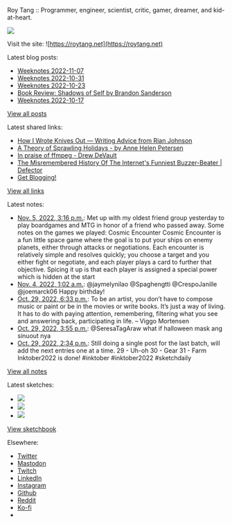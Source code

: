 Roy Tang :: Programmer, engineer, scientist, critic, gamer, dreamer, and kid-at-heart.

![](https://roytang.net/static/img/profile.jpg)

Visit the site: ![https://roytang.net](https://roytang.net)

Latest blog posts:

- [Weeknotes 2022-11-07](https://roytang.net/2022/11/weeknotes-11-07/)
- [Weeknotes 2022-10-31](https://roytang.net/2022/10/weeknotes-10-30/)
- [Weeknotes 2022-10-23](https://roytang.net/2022/10/weeknotes-10-23/)
- [Book Review: Shadows of Self by Brandon Sanderson](https://roytang.net/2022/10/shadows-of-self/)
- [Weeknotes 2022-10-17](https://roytang.net/2022/10/weeknotes-10-17/)

[View all posts](https://roytang.net/blog)

Latest shared links:

- [How I Wrote Knives Out — Writing Advice from Rian Johnson](https://roytang.net/2022/11/f8c9cdce2e921bc6e706b42e8721404c/)
- [A Theory of Sprawling Holidays  - by Anne Helen Petersen](https://roytang.net/2022/11/7620dec02555d6b783548e1d0dc8e33c/)
- [In praise of ffmpeg - Drew DeVault](https://roytang.net/2022/11/0e5aba6a17f29c2a357e63e427ba0e39/)
- [The Misremembered History Of The Internet&#x27;s Funniest Buzzer-Beater | Defector](https://roytang.net/2022/11/76723d84ba9257897bf281403e046151/)
- [Get Blogging!](https://roytang.net/2022/11/8ac31da95f6ab3ea59ecfcea4743ea3e/)

[View all links](https://roytang.net/links)

Latest notes:

- [Nov. 5, 2022, 3:16 p.m.](https://roytang.net/2022/11/boardgame-day/): Met up with my oldest friend group yesterday to play boardgames and MTG in honor of a friend who passed away. Some notes on the games we played: Cosmic Encounter Cosmic Encounter is a fun little space game where the goal is to put your ships on enemy planets, either through attacks or negotiations. Each encounter is relatively simple and resolves quickly; you choose a target and you either fight or negotiate, and each player plays a card to further that objective. Spicing it up is that each player is assigned a special power which is hidden at the start
- [Nov. 4, 2022, 1:02 a.m.](https://roytang.net/2022/11/1588214962110943232/): @jaymelynilao @Spaghengtti @CrespoJanille @joemarck06 Happy birthday!
- [Oct. 29, 2022, 6:33 p.m.](https://roytang.net/2022/10/216c2e4b3e9bcba532fda6abbb757197/): To be an artist, you don’t have to compose music or paint or be in the movies or write books. It’s just a way of living. It has to do with paying attention, remembering, filtering what you see and answering back, participating in life. – Viggo Mortensen
- [Oct. 29, 2022, 3:55 p.m.](https://roytang.net/2022/10/1586265470143201280/): @SeresaTagAraw what if halloween mask ang sinuout nya
- [Oct. 29, 2022, 2:34 p.m.](https://roytang.net/2022/10/inktober2022_29_30_31/): Still doing a single post for the last batch, will add the next entries one at a time. 29 - Uh-oh 30 - Gear 31 - Farm Inktober2022 is done! #inktober #inktober2022 #sketchdaily

[View all notes](https://roytang.net/notes)

Latest sketches:


- ![](https://roytang.net/media/cache/f5/83/f583e6f8cabb768e013c3292f03b5274.jpg)
- ![](https://roytang.net/media/cache/dc/31/dc31bec42193147458f2e50c9a7fe4ac.jpg)
- ![](https://roytang.net/media/cache/73/2b/732bd4c80057609c59932ce77d753675.jpg)

[View sketchbook](https://roytang.net/albums/sketchbook)


Elsewhere:

- [Twitter](https://twitter.com/roytang)
- [Mastodon](https://indieweb.social/@roytang)
- [Twitch](https://twitch.tv/twitchyroy)
- [LinkedIn](https://www.linkedin.com/in/roytang)
- [Instagram](https://instagram.com/roytang0400)
- [Github](https://github.com/roytang)
- [Reddit](https://reddit.com/u/hungryroy)
- [Ko-fi](https://ko-fi.com/roytang)
- [](mailto:hello@roytang.net)